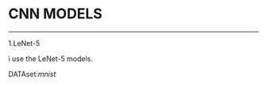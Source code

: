 # CNN MODELS
-------------------------------------
1.LeNet-5

i use the LeNet-5 models.

DATAset:*mnist*
